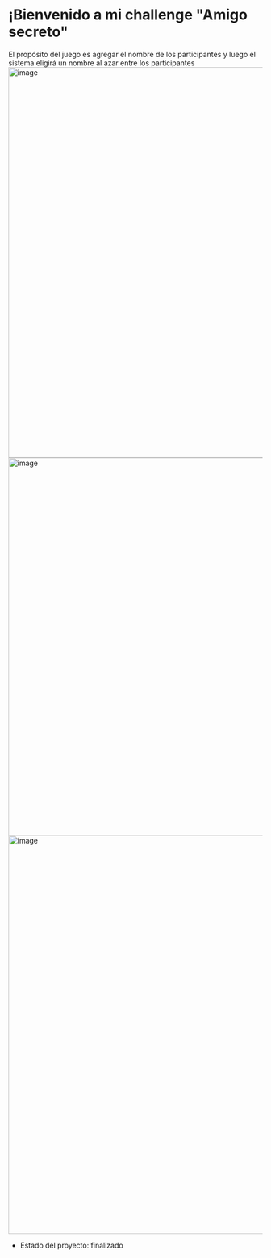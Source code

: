 <h1>¡Bienvenido a mi challenge "Amigo secreto" </h1>
El propósito del juego es agregar el nombre de los participantes y luego el sistema eligirá un nombre al azar entre los participantes
<img width="1000" height="775" alt="image" src="https://github.com/user-attachments/assets/78be4f46-fc51-46b4-8f1f-e20cee86acad" />
<img width="926" height="749" alt="image" src="https://github.com/user-attachments/assets/a032e6e2-a951-494a-b559-cbe4fa2829d4" />
<img width="994" height="791" alt="image" src="https://github.com/user-attachments/assets/506df3f0-27fa-4e4c-8376-27bafa1abc50" />

- Estado del proyecto: finalizado
